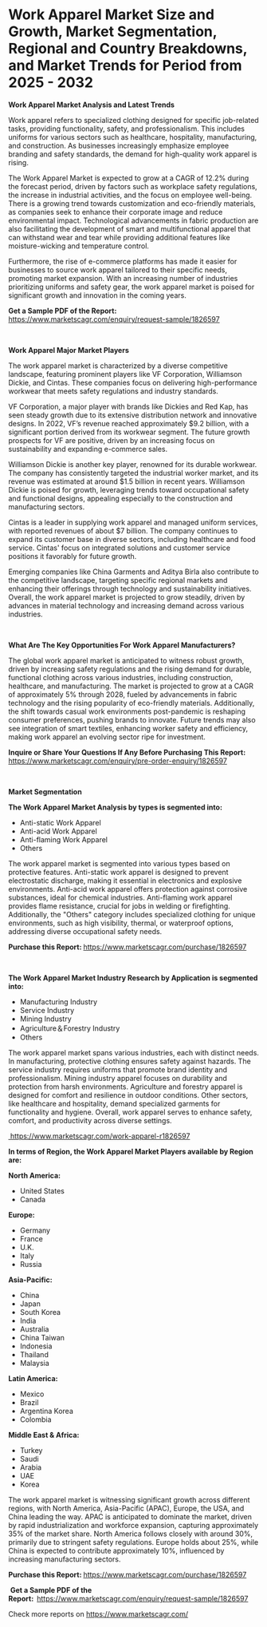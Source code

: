 <p><h1>Work Apparel Market Size and Growth, Market Segmentation, Regional and Country Breakdowns, and Market Trends for Period from 2025 -  2032</h1></p><p><strong>Work Apparel Market Analysis and Latest Trends</strong></p>
<p><p>Work apparel refers to specialized clothing designed for specific job-related tasks, providing functionality, safety, and professionalism. This includes uniforms for various sectors such as healthcare, hospitality, manufacturing, and construction. As businesses increasingly emphasize employee branding and safety standards, the demand for high-quality work apparel is rising.</p><p>The Work Apparel Market is expected to grow at a CAGR of 12.2% during the forecast period, driven by factors such as workplace safety regulations, the increase in industrial activities, and the focus on employee well-being. There is a growing trend towards customization and eco-friendly materials, as companies seek to enhance their corporate image and reduce environmental impact. Technological advancements in fabric production are also facilitating the development of smart and multifunctional apparel that can withstand wear and tear while providing additional features like moisture-wicking and temperature control.</p><p>Furthermore, the rise of e-commerce platforms has made it easier for businesses to source work apparel tailored to their specific needs, promoting market expansion. With an increasing number of industries prioritizing uniforms and safety gear, the work apparel market is poised for significant growth and innovation in the coming years.</p></p>
<p><strong>Get a Sample PDF of the Report:&nbsp;</strong> <a href="https://www.marketscagr.com/enquiry/request-sample/1826597?utm_campaign=3168&utm_medium=2&utm_source=Github&utm_content=ia&utm_term=04042025&utm_id=work-apparel">https://www.marketscagr.com/enquiry/request-sample/1826597</a></p>
<p>&nbsp;</p>
<p><strong>Work Apparel Major Market Players</strong></p>
<p><p>The work apparel market is characterized by a diverse competitive landscape, featuring prominent players like VF Corporation, Williamson Dickie, and Cintas. These companies focus on delivering high-performance workwear that meets safety regulations and industry standards. </p><p>VF Corporation, a major player with brands like Dickies and Red Kap, has seen steady growth due to its extensive distribution network and innovative designs. In 2022, VF’s revenue reached approximately $9.2 billion, with a significant portion derived from its workwear segment. The future growth prospects for VF are positive, driven by an increasing focus on sustainability and expanding e-commerce sales.</p><p>Williamson Dickie is another key player, renowned for its durable workwear. The company has consistently targeted the industrial worker market, and its revenue was estimated at around $1.5 billion in recent years. Williamson Dickie is poised for growth, leveraging trends toward occupational safety and functional designs, appealing especially to the construction and manufacturing sectors.</p><p>Cintas is a leader in supplying work apparel and managed uniform services, with reported revenues of about $7 billion. The company continues to expand its customer base in diverse sectors, including healthcare and food service. Cintas' focus on integrated solutions and customer service positions it favorably for future growth.</p><p>Emerging companies like China Garments and Aditya Birla also contribute to the competitive landscape, targeting specific regional markets and enhancing their offerings through technology and sustainability initiatives. Overall, the work apparel market is projected to grow steadily, driven by advances in material technology and increasing demand across various industries.</p></p>
<p>&nbsp;</p>
<p><strong>What Are The Key Opportunities For Work Apparel Manufacturers?</strong></p>
<p><p>The global work apparel market is anticipated to witness robust growth, driven by increasing safety regulations and the rising demand for durable, functional clothing across various industries, including construction, healthcare, and manufacturing. The market is projected to grow at a CAGR of approximately 5% through 2028, fueled by advancements in fabric technology and the rising popularity of eco-friendly materials. Additionally, the shift towards casual work environments post-pandemic is reshaping consumer preferences, pushing brands to innovate. Future trends may also see integration of smart textiles, enhancing worker safety and efficiency, making work apparel an evolving sector ripe for investment.</p></p>
<p><strong>Inquire or Share Your Questions If Any Before Purchasing This Report:</strong> <a href="https://www.marketscagr.com/enquiry/pre-order-enquiry/1826597?utm_campaign=3168&utm_medium=2&utm_source=Github&utm_content=ia&utm_term=04042025&utm_id=work-apparel">https://www.marketscagr.com/enquiry/pre-order-enquiry/1826597</a></p>
<p>&nbsp;</p>
<p><strong>Market Segmentation</strong></p>
<p><strong>The Work Apparel Market Analysis by types is segmented into:</strong></p>
<p><ul><li>Anti-static Work Apparel</li><li>Anti-acid Work Apparel</li><li>Anti-flaming Work Apparel</li><li>Others</li></ul></p>
<p><p>The work apparel market is segmented into various types based on protective features. Anti-static work apparel is designed to prevent electrostatic discharge, making it essential in electronics and explosive environments. Anti-acid work apparel offers protection against corrosive substances, ideal for chemical industries. Anti-flaming work apparel provides flame resistance, crucial for jobs in welding or firefighting. Additionally, the "Others" category includes specialized clothing for unique environments, such as high visibility, thermal, or waterproof options, addressing diverse occupational safety needs.</p></p>
<p><strong>Purchase this Report:&nbsp;</strong><a href="https://www.marketscagr.com/purchase/1826597?utm_campaign=3168&utm_medium=2&utm_source=Github&utm_content=ia&utm_term=04042025&utm_id=work-apparel">https://www.marketscagr.com/purchase/1826597</a></p>
<p>&nbsp;</p>
<p><strong>The Work Apparel Market Industry Research by Application is segmented into:</strong></p>
<p><ul><li>Manufacturing Industry</li><li>Service Industry</li><li>Mining Industry</li><li>Agriculture＆Forestry Industry</li><li>Others</li></ul></p>
<p><p>The work apparel market spans various industries, each with distinct needs. In manufacturing, protective clothing ensures safety against hazards. The service industry requires uniforms that promote brand identity and professionalism. Mining industry apparel focuses on durability and protection from harsh environments. Agriculture and forestry apparel is designed for comfort and resilience in outdoor conditions. Other sectors, like healthcare and hospitality, demand specialized garments for functionality and hygiene. Overall, work apparel serves to enhance safety, comfort, and productivity across diverse settings.</p></p>
<p><a href="https://www.marketscagr.com/work-apparel-r1826597?utm_campaign=3168&utm_medium=2&utm_source=Github&utm_content=ia&utm_term=04042025&utm_id=work-apparel">&nbsp;https://www.marketscagr.com/work-apparel-r1826597</a></p>
<p><strong>In terms of Region, the Work Apparel Market Players available by Region are:</strong></p>
<p>
    <p> <strong> North America: </strong>
        <ul>
            <li>United States</li>
            <li>Canada</li>
        </ul>
        </p> 
    <p> <strong> Europe: </strong>
        <ul>
            <li>Germany</li>
            <li>France</li>
            <li>U.K.</li>
            <li>Italy</li>
            <li>Russia</li>
        </ul>
        </p> 
    <p> <strong> Asia-Pacific: </strong>
        <ul>
            <li>China</li>
            <li>Japan</li>
            <li>South Korea</li>
            <li>India</li>
            <li>Australia</li>
            <li>China Taiwan</li>
            <li>Indonesia</li>
            <li>Thailand</li>
            <li>Malaysia</li>
        </ul>
        </p> 
    <p> <strong> Latin America: </strong>
        <ul>
            <li>Mexico</li>
            <li>Brazil</li>
            <li>Argentina Korea</li>
            <li>Colombia</li>
        </ul>
        </p> 
    <p> <strong> Middle East & Africa: </strong>
        <ul>
            <li>Turkey</li>
            <li>Saudi</li>
            <li>Arabia</li>
            <li>UAE</li>
            <li>Korea</li>
        </ul>
    </p>
    </p>
<p><p>The work apparel market is witnessing significant growth across different regions, with North America, Asia-Pacific (APAC), Europe, the USA, and China leading the way. APAC is anticipated to dominate the market, driven by rapid industrialization and workforce expansion, capturing approximately 35% of the market share. North America follows closely with around 30%, primarily due to stringent safety regulations. Europe holds about 25%, while China is expected to contribute approximately 10%, influenced by increasing manufacturing sectors.</p></p>
<p><strong>Purchase this Report: </strong><a href="https://www.marketscagr.com/purchase/1826597?utm_campaign=3168&utm_medium=2&utm_source=Github&utm_content=ia&utm_term=04042025&utm_id=work-apparel">https://www.marketscagr.com/purchase/1826597</a></p>
<p>&nbsp;<strong>Get a Sample PDF of the Report:&nbsp;&nbsp;</strong><a href="https://www.marketscagr.com/enquiry/request-sample/1826597?utm_campaign=3168&utm_medium=2&utm_source=Github&utm_content=ia&utm_term=04042025&utm_id=work-apparel">https://www.marketscagr.com/enquiry/request-sample/1826597</a></p>
<p><strong></strong></p>
<p>Check more reports on <a href="https://www.marketscagr.com/?utm_campaign=3168&utm_medium=2&utm_source=Github&utm_content=ia&utm_term=04042025&utm_id=work-apparel">https://www.marketscagr.com/</a></p>